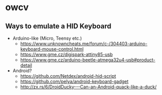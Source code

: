 # owcv

## Ways to emulate a HID Keyboard
- Arduino-like (Micro, Teensy etc.)
  - https://www.unknowncheats.me/forum/c-/304403-arduino-keyboard-mouse-control.html
  - https://www.gme.cz/digispark-attiny85-usb
  - https://www.gme.cz/arduino-beetle-atmega32u4-usb#product-detail
- Android?
  - https://github.com/Netdex/android-hid-script
  - https://github.com/pelya/android-keyboard-gadget
  - http://zx.rs/6/DroidDucky---Can-an-Android-quack-like-a-duck/
